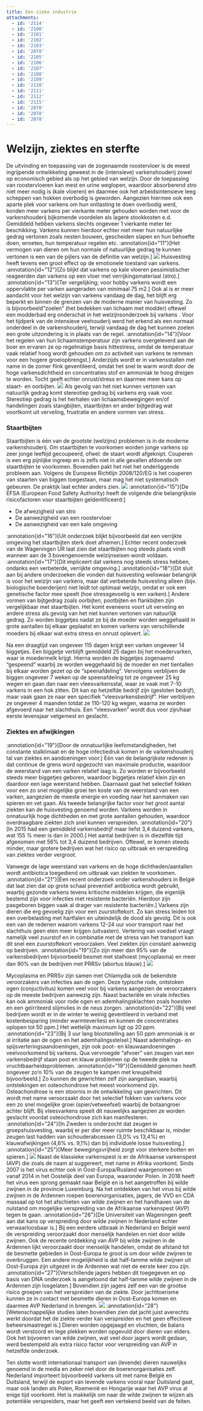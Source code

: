 ```yaml
---
title: Een zieke industrie
attachments:
  - id: '2114'
  - id: '2100'
  - id: '2101'
  - id: '2102'
  - id: '2103'
  - id: '2078'
  - id: '2105'
  - id: '2106'
  - id: '2107'
  - id: '2108'
  - id: '2109'
  - id: '2110'
  - id: '2111'
  - id: '2112'
  - id: '2115'
  - id: '2078'
  - id: '2078'
  - id: '2078'
---
```

# Welzijn, ziektes en sterfte

De uitvinding en toepassing van de zogenaamde roostervloer is de meest ingrijpende ontwikkeling geweest in de (intensieve) varkenshouderij zowel op economisch gebied als op het gebied van welzijn. Door de toepassing van roostervloeren kan mest en urine weglopen, waardoor absorberend stro niet meer nodig is (kale vloeren) en daarmee ook het arbeidsintensieve leeg scheppen van hokken overbodig is geworden. Aangezien hiermee ook een aparte plek voor varkens om hun ontlasting te doen overbodig werd, konden meer varkens per vierkante meter gehouden worden met voor de varkenshouderij bijkomende voordelen als lagere stookkosten e.d. Gemiddeld hebben varkens slechts ongeveer 1 vierkante meter ter beschikking. Varkens kunnen hierdoor echter niet meer hun natuurlijke gedrag vertonen zoals nesten bouwen, gescheiden slapen en hun behoefte doen, wroeten, hun temperatuur regelen etc. :annotation{id="11"}[Het vermogen van dieren om hun normale of natuurlijke gedrag te kunnen vertonen is een van de pijlers van de definitie van welzijn.] ![](http://www.ongehoord.info/wp-content/uploads/2017/12/5786378780_c02aea3f1a_o-1024x683.jpg) Huisvesting heeft tevens een groot effect op de emotionele toestand van varkens. :annotation{id="12"}[Zo blijkt dat varkens op kale vloeren pessimistischer reageerden dan varkens op een vloer met verrijkingsmateriaal (stro).] :annotation{id="13"}[Ter vergelijking; voor hobby varkens wordt een oppervlakte per varken aangeraden van minimaal 75 m2.] Ook al is er meer aandacht voor het welzijn van varkens vandaag de dag, het blijft erg beperkt en binnen de grenzen van de moderne manier van huisvesting. Zo is bijvoorbeeld“zoelen” (het bedekken van lichaam met modder) oftewel een modderbad erg onderschat in het welzijnsonderzoek bij varkens . Voor het tijdperk van de intensieve veehouderij werd het erkend als een normaal onderdeel in de varkenshouderij, terwijl vandaag de dag het kunnen zoelen een grote uitzondering is in plaats van de regel. :annotation{id="14"}[Voor het regelen van hun lichaamstemperatuur zijn varkens overgeleverd aan de boer en ervaren ze op regelmatige basis hittestress, omdat de temperatuur vaak relatief hoog wordt gehouden om zo activiteit van varkens te remmen voor een hogere groeiopbrengst.] Anderzijds wordt er in varkensstallen met name in de zomer flink geventileerd, omdat het snel te warm wordt door de hoge varkensdichtheid en concentraties stof en ammoniak te hoog dreigen te worden. Tocht geeft echter onrust/stress en daarmee meer kans op staart- en oorbijten. ![](http://www.ongehoord.info/wp-content/uploads/2017/12/5786948738_887a21e81f_b-1024x683.jpg) Als gevolg van het niet kunnen vertonen van natuurlijk gedrag komt stereotiep gedrag bij varkens erg vaak voor. Stereotiep gedrag is het herhalen van lichaamsbewegingen en/of handelingen zoals stangbijten, staartbijten en ander bijtgedrag wat voortkomt uit verveling, frustratie en andere vormen van stress.

### Staartbijten

Staartbijten is één van de grootste (welzijns) problemen is in de moderne varkenshouderij. Om staartbijten te voorkomen worden jonge varkens op zeer jonge leeftijd gecoupeerd, ofwel: de staart wordt afgeknipt. Couperen is een erg pijnlijke ingreep en is zelfs niet in alle gevallen afdoende om staartbijten te voorkomen. Bovendien pakt het niet het onderliggende probleem aan. Volgens de Europese Richtlijn 2008/120/EG is het couperen van staarten van biggen toegestaan, maar mag het niet systematisch gebeuren. De praktijk laat echter anders zien. ![](http://www.ongehoord.info/wp-content/uploads/2017/12/5786311702_7ddf9e7239_o-1024x683.jpg) :annotation{id="15"}[De EFSA (European Food Safety Authority) heeft de volgende drie belangrijkste risicofactoren voor staartbijten geïdentificeerd:]

*   De afwezigheid van stro
*   De aanwezigheid van een roostervloer
*   De aanwezigheid van een kale omgeving

:annotation{id="16"}[Uit onderzoek blijkt bijvoorbeeld dat een verrijkte omgeving het staartbijten sterk doet afnemen.] Echter recent onderzoek van de Wageningen UR laat zien dat staartbijten nog steeds plaats vindt wanneer aan de 3 bovengenoemde welzijnseisen wordt voldaan. :annotation{id="17"}[Dit impliceert dat varkens nog steeds stress hebben, ondanks een verbeterde, verrijkte omgeving.] :annotation{id="18"}[Dit sluit aan bij andere onderzoeken die vonden dat huisvesting weliswaar belangrijk is voor het welzijn van varkens, maar dat verbeterde huisvesting alleen (bijv. biologische boerderijen) niet leidt tot optimaal welzijn, omdat er ook een genetische factor mee speelt (hoe stressgevoelig is een varken).] Andere vormen van bijtgedrag zoals oorbijten, pootbijten en flankbijten zijn vergelijkbaar met staartbijten. Het komt eveneens voort uit verveling en andere stress als gevolg van het niet kunnen vertonen van natuurlijk gedrag. Zo worden biggetjes nadat ze bij de moeder worden weggehaald in grote aantallen bij elkaar geplaatst en komen varkens van verschillende moeders bij elkaar wat extra stress en onrust oplevert. ![](http://www.ongehoord.info/wp-content/uploads/2017/12/5785811679_2d7088f327_o-1024x683.jpg)

Na een draagtijd van ongeveer 115 dagen krijgt een varken ongeveer 14 biggetjes. Een biggetje verblijft gemiddeld 25 dagen bij het moedervarken, waar ie moedermelk krijgt. Hierna worden de biggetjes zogenaamd “gespeend” waarbij ze worden weggehaald bij de moeder en met tientallen bij elkaar worden gezet op de “speenafdeling”. Vervolgens verblijven de biggen ongeveer 7 weken op de speenafdeling tot ze ongeveer 25 kg wegen en gaan dan naar een vleesvarkensstal, waar ze vaak met 7-10 varkens in een hok zitten. Dit kan op hetzelfde bedrijf zijn (gesloten bedrijf), maar vaak gaan ze naar een specifiek “vleesvarkensbedrijf”. Hier verblijven ze ongeveer 4 maanden totdat ze 110-120 kg wegen, waarna ze worden afgevoerd naar het slachthuis. Een “vleesvarken” wordt dus voor zijn/haar eerste levensjaar vetgemest en geslacht.

### Ziektes en afwijkingen

:annotation{id="19"}[Door de onnatuurlijke leefomstandigheden, het constante stalklimaat en de hoge infectiedruk komen in de varkenshouderij tal van ziektes en aandoeningen voor.] Eén van de belangrijkste redenen is dat continue de grens word opgezocht van maximale productie, waardoor de weerstand van een varken relatief laag is. Zo worden er bijvoorbeeld steeds meer biggetjes geboren, waardoor biggetjes relatief klein zijn en daardoor een lage weerstand hebben. Daarnaast gaat het selectief fokken voor een zo snel mogelijke groei ten koste van de weerstand van een varken, aangezien de meeste energie en voeding naar het aanmaken van spieren en vet gaan. Als tweede belangrijke factor voor het groot aantal ziekten kan de huisvesting genoemd worden. Varkens worden in onnatuurlijk hoge dichtheden en met grote aantallen gehouden, waardoor overdraagbare ziekten zich snel kunnen verspreiden. :annotation{id="20"}[In 2015 had een gemiddeld varkensbedrijf maar liefst 3,4 duizend varkens, wat 155 % meer is dan in 2000.] Het aantal bedrijven is in diezelfde tijd afgenomen met 56% tot 3,4 duizend bedrijven. Oftewel, er komen steeds minder, maar grotere bedrijven wat het risico op uitbraak en verspreiding van ziektes verder vergroot.

Vanwege de lage weerstand van varkens en de hoge dichtheden/aantallen wordt antibiotica toegediend om uitbraak van ziekten te voorkomen. :annotation{id="21"}[Een recent onderzoek onder varkenshouders in België dat laat zien dat op grote schaal preventief antibiotica wordt gebruikt, waarbij gezonde varkens tevens kritische middelen krijgen, die eigenlijk bestemd zijn voor infecties met resistente bacteriën. Hierdoor zijn pasgeboren biggen vaak al drager van resistente bacteriën.] Varkens zijn dieren die erg gevoelig zijn voor een zuurstoftekort. Zo kan stress leiden tot een overbelasting met hartfalen en uiteindelijk de dood als gevolg. Dit is ook een van de redenen waarom varkens 12-24 uur voor transport naar het slachthuis geen eten meer krijgen (uitvasten). Vertering van voedsel vraagt namelijk veel zuurstof en in combinatie met de stress van het transport kan dit snel een zuurstoftekort veroorzaken. Veel ziekten zijn constant aanwezig op bedrijven. :annotation{id="19"}[Zo zijn meer dan 95% van de varkensbedrijven bijvoorbeeld besmet met stalhoest (mycoplasma) en meer dan 90% van de bedrijven met PRRSv (abortus blauw).] ![](http://www.ongehoord.info/wp-content/uploads/2017/12/5785818571_ef94f22e36_o-1024x683.jpg)

Mycoplasma en PRRSv zijn samen met Chlamydia ook de bekendste veroorzakers van infecties aan de ogen. Deze typische rode, ontstoken ogen (conjuctivitus) komen veel voor bij varkens aangezien de veroorzakers op de meeste bedrijven aanwezig zijn. Naast bacteriële en virale infecties kan ook ammoniak voor rode ogen en ademhalingsklachten zoals hoesten en een geïrriteerd slijmvlies in de neus zorgen. :annotation{id="22"}[Bij veel bedrijven wordt er in de winter te weinig geventileerd in verband met kostenbesparing (minder warmteverlies) en kunnen de concentraties oplopen tot 50 ppm.] Het wettelijk maximum ligt op 20 ppm. :annotation{id="23"}[Bij 3 uur lang blootstelling aan 50 ppm ammoniak is er al irritatie aan de ogen en het ademhalingsstelsel.] Naast ademhalings- en spijsverteringsaandoeningen, zijn ook poot- en klauwaandoeningen veelvoorkomend bij varkens. Qua vervroegde “afvoer” van zeugen van een varkensbedrijf staan poot en klauw problemen op de tweede plek na vruchtbaarheidsproblemen. :annotation{id="19"}[Gemiddeld genomen heeft ongeveer zo’n 10% van de zeugen te kampen met kreupelheid bijvoorbeeld.] Zo kunnen de gewrichten zelf zijn aangedaan, waarbij ontstekingen en osteochondrose het meest voorkomend zijn. Osteachondrose is een stoornis in de ontwikkeling van gewrichten. Dit wordt met name veroorzaakt door het selectief fokken van varkens voor een zo snel mogelijke groei (spier/vetweefsel) waarbij de botaangroei achter blijft. Bij vleesvarkens speelt dit nauwelijks aangezien ze worden geslacht voordat osteochondrose zich kan manifesteren. :annotation{id="24"}[In Zweden is onderzocht dat zeugen in groepshuisvesting, waarbij er per dier meer ruimte beschikbaar is, minder zeugen last hadden van schouderabcessen (3,0% vs 13,4%) en klauwafwijkingen (4,6% vs. 9,1%) dan bij individuele losse huisvesting.] :annotation{id="25"}[Meer bewegingsvrijheid zorgt voor sterkere botten en spieren.] ![](http://www.ongehoord.info/wp-content/uploads/2017/12/5786316186_66a6a71852_o-1024x683.jpg) Naast de klassieke varkenspest is er de Afrikaanse varkenspest (AVP) die zoals de naam al suggereert, met name in Afrika voorkomt. Sinds 2007 is het virus echter ook in Oost-Europa/Rusland waargenomen en vanaf 2014 in het Oostelijk deel van Europa, waaronder Polen. In 2018 heeft het virus een sprong gemaakt naar België en is het aangetroffen bij wilde zwijnen in de provincie Luxemburg. Na het ontdekken van het virus bij wilde zwijnen in de Ardennen roepen boerenorganisaties, jagers, de VVD en CDA massaal op tot het afschieten van wilde zwijnen en het handhaven van de nulstand om mogelijke verspreiding van de Afrikaanse varkenspest (AVP) tegen te gaan. :annotation{id="26"}[De Universiteit van Wageningen geeft aan dat kans op verspreiding door wilde zwijnen in Nederland echter verwaarloosbaar is.] Bij een eerdere uitbraak in Nederland en België werd de verspreiding veroorzaakt door menselijk handelen en niet door wilde zwijnen. Ook de recente ontdekking van AVP bij wilde zwijnen in de Ardennen lijkt veroorzaakt door menselijk handelen, omdat de afstand tot de besmette gebieden in Oost-Europa te groot is om door wilde zwijnen te overbruggen. Een andere mogelijkheid is dat half-tamme wilde zwijnen uit Oost-Europa zijn uitgezet in de Ardennen wat niet de eerste keer zou zijn. :annotation{id="27"}[Verschillende jagers hebben dit toegegeven en op basis van DNA onderzoek is aangetoond dat half-tamme wilde zwijnen in de Ardennen zijn losgelaten.] Bovendien zijn jagers zelf een van de grootse risico groepen van het verspreiden van de ziekte. Door jachttoerisme kunnen ze in contact met besmette dieren in Oost-Europa komen en daarmee AVP Nederland in brengen. ![](http://www.ongehoord.info/wp-content/uploads/2018/10/wild-zwijn-zeug-Jagersvereniging.jpg) :annotation{id="28"}[Wetenschappelijke studies laten bovendien zien dat jacht juist averechts werkt doordat het de ziekte verder kan verspreiden en het geen effectieve beheersmaatregel is.] Dieren worden opgejaagd en vluchten, de balans wordt verstoord en lege plekken worden opgevuld door dieren van elders. Ook het bijvoeren van wilde zwijnen, wat veel door jagers wordt gedaan, werd bestempeld als extra risico factor voor verspreiding van AVP in hetzelfde onderzoek.

Ten slotte wordt internationaal transport van (levende) dieren nauwelijks genoemd in de media en zeker niet door de boerenorganisaties zelf. Nederland importeert bijvoorbeeld varkens uit met name België en Duitsland, terwijl de export van levende varkens vooral naar Duitsland gaat, maar ook landen als Polen, Roemenië en Hongarije waar het AVP virus al enige tijd voorkomt. Het is makkelijk om naar de wilde zwijnen te wijzen als potentiële verspreiders, maar het geeft een vertekend beeld van de feiten.
